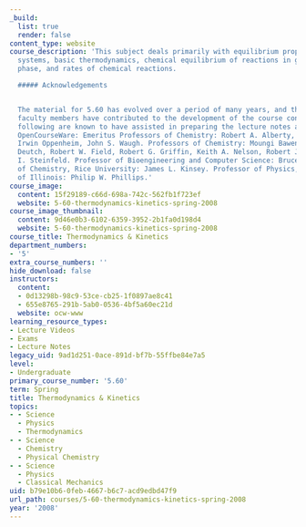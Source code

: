 ```yaml
---
_build:
  list: true
  render: false
content_type: website
course_description: 'This subject deals primarily with equilibrium properties of macroscopic
  systems, basic thermodynamics, chemical equilibrium of reactions in gas and solution
  phase, and rates of chemical reactions.

  ##### Acknowledgements


  The material for 5.60 has evolved over a period of many years, and therefore several
  faculty members have contributed to the development of the course contents. The
  following are known to have assisted in preparing the lecture notes available on
  OpenCourseWare: Emeritus Professors of Chemistry: Robert A. Alberty, Carl W. Garland,
  Irwin Oppenheim, John S. Waugh. Professors of Chemistry: Moungi Bawendi, John M.
  Deutch, Robert W. Field, Robert G. Griffin, Keith A. Nelson, Robert J. Silbey, Jeffrey
  I. Steinfeld. Professor of Bioengineering and Computer Science: Bruce Tidor. Professor
  of Chemistry, Rice University: James L. Kinsey. Professor of Physics, University
  of Illinois: Philip W. Phillips.'
course_image:
  content: 15f29189-c66d-698a-742c-562fb1f723ef
  website: 5-60-thermodynamics-kinetics-spring-2008
course_image_thumbnail:
  content: 9d46e0b3-6102-6359-3952-2b1fa0d198d4
  website: 5-60-thermodynamics-kinetics-spring-2008
course_title: Thermodynamics & Kinetics
department_numbers:
- '5'
extra_course_numbers: ''
hide_download: false
instructors:
  content:
  - 0d13298b-98c9-53ce-cb25-1f0897ae8c41
  - 655e8765-291b-5ab0-0536-4bf5a60ec21d
  website: ocw-www
learning_resource_types:
- Lecture Videos
- Exams
- Lecture Notes
legacy_uid: 9ad1d251-0ace-891d-bf7b-55ffbe84e7a5
level:
- Undergraduate
primary_course_number: '5.60'
term: Spring
title: Thermodynamics & Kinetics
topics:
- - Science
  - Physics
  - Thermodynamics
- - Science
  - Chemistry
  - Physical Chemistry
- - Science
  - Physics
  - Classical Mechanics
uid: b79e10b6-0feb-4667-b6c7-acd9edbd47f9
url_path: courses/5-60-thermodynamics-kinetics-spring-2008
year: '2008'
---
```

